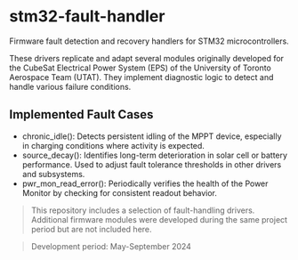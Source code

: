 # stm32-fault-handler

Firmware fault detection and recovery handlers for STM32 microcontrollers.

These drivers replicate and adapt several modules originally developed for the CubeSat Electrical Power System (EPS) of the University of Toronto Aerospace Team (UTAT). They implement diagnostic logic to detect and handle various failure conditions.


## Implemented Fault Cases

- chronic_idle(): Detects persistent idling of the MPPT device, especially in charging conditions where activity is expected.
- source_decay(): Identifies long-term deterioration in solar cell or battery performance. Used to adjust fault tolerance thresholds in other drivers and subsystems.
- pwr_mon_read_error(): Periodically verifies the health of the Power Monitor by checking for consistent readout behavior.


> This repository includes a selection of fault-handling drivers.
> Additional firmware modules were developed during the same project period but are not included here.

> Development period: May-September 2024